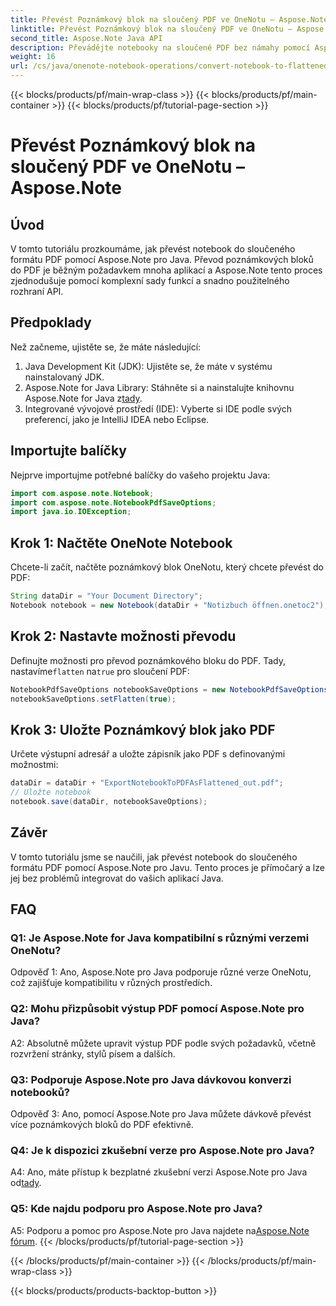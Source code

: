 ```yaml
---
title: Převést Poznámkový blok na sloučený PDF ve OneNotu – Aspose.Note
linktitle: Převést Poznámkový blok na sloučený PDF ve OneNotu – Aspose.Note
second_title: Aspose.Note Java API
description: Převádějte notebooky na sloučené PDF bez námahy pomocí Aspose.Note pro Java. Užijte si bezproblémovou integraci a možnosti přizpůsobení.
weight: 16
url: /cs/java/onenote-notebook-operations/convert-notebook-to-flattened-pdf/
---
```


{{< blocks/products/pf/main-wrap-class >}}
{{< blocks/products/pf/main-container >}}
{{< blocks/products/pf/tutorial-page-section >}}

# Převést Poznámkový blok na sloučený PDF ve OneNotu – Aspose.Note

## Úvod

V tomto tutoriálu prozkoumáme, jak převést notebook do sloučeného formátu PDF pomocí Aspose.Note pro Java. Převod poznámkových bloků do PDF je běžným požadavkem mnoha aplikací a Aspose.Note tento proces zjednodušuje pomocí komplexní sady funkcí a snadno použitelného rozhraní API.

## Předpoklady

Než začneme, ujistěte se, že máte následující:

1. Java Development Kit (JDK): Ujistěte se, že máte v systému nainstalovaný JDK.
2.  Aspose.Note for Java Library: Stáhněte si a nainstalujte knihovnu Aspose.Note for Java z[tady](https://releases.aspose.com/note/java/).
3. Integrované vývojové prostředí (IDE): Vyberte si IDE podle svých preferencí, jako je IntelliJ IDEA nebo Eclipse.

## Importujte balíčky

Nejprve importujme potřebné balíčky do vašeho projektu Java:

```java
import com.aspose.note.Notebook;
import com.aspose.note.NotebookPdfSaveOptions;
import java.io.IOException;
```

## Krok 1: Načtěte OneNote Notebook

Chcete-li začít, načtěte poznámkový blok OneNotu, který chcete převést do PDF:

```java
String dataDir = "Your Document Directory";
Notebook notebook = new Notebook(dataDir + "Notizbuch öffnen.onetoc2");
```

## Krok 2: Nastavte možnosti převodu

 Definujte možnosti pro převod poznámkového bloku do PDF. Tady, nastavíme`flatten` na`true` pro sloučení PDF:

```java
NotebookPdfSaveOptions notebookSaveOptions = new NotebookPdfSaveOptions();
notebookSaveOptions.setFlatten(true);
```

## Krok 3: Uložte Poznámkový blok jako PDF

Určete výstupní adresář a uložte zápisník jako PDF s definovanými možnostmi:

```java
dataDir = dataDir + "ExportNotebookToPDFAsFlattened_out.pdf";
// Uložte notebook
notebook.save(dataDir, notebookSaveOptions);
```

## Závěr

V tomto tutoriálu jsme se naučili, jak převést notebook do sloučeného formátu PDF pomocí Aspose.Note pro Javu. Tento proces je přímočarý a lze jej bez problémů integrovat do vašich aplikací Java.

## FAQ

### Q1: Je Aspose.Note for Java kompatibilní s různými verzemi OneNotu?

Odpověď 1: Ano, Aspose.Note pro Java podporuje různé verze OneNotu, což zajišťuje kompatibilitu v různých prostředích.

### Q2: Mohu přizpůsobit výstup PDF pomocí Aspose.Note pro Java?

A2: Absolutně můžete upravit výstup PDF podle svých požadavků, včetně rozvržení stránky, stylů písem a dalších.

### Q3: Podporuje Aspose.Note pro Java dávkovou konverzi notebooků?

Odpověď 3: Ano, pomocí Aspose.Note pro Java můžete dávkově převést více poznámkových bloků do PDF efektivně.

### Q4: Je k dispozici zkušební verze pro Aspose.Note pro Java?

 A4: Ano, máte přístup k bezplatné zkušební verzi Aspose.Note pro Java od[tady](https://releases.aspose.com/).

### Q5: Kde najdu podporu pro Aspose.Note pro Java?

 A5: Podporu a pomoc pro Aspose.Note pro Java najdete na[Aspose.Note fórum](https://forum.aspose.com/c/note/28).
{{< /blocks/products/pf/tutorial-page-section >}}

{{< /blocks/products/pf/main-container >}}
{{< /blocks/products/pf/main-wrap-class >}}

{{< blocks/products/products-backtop-button >}}
